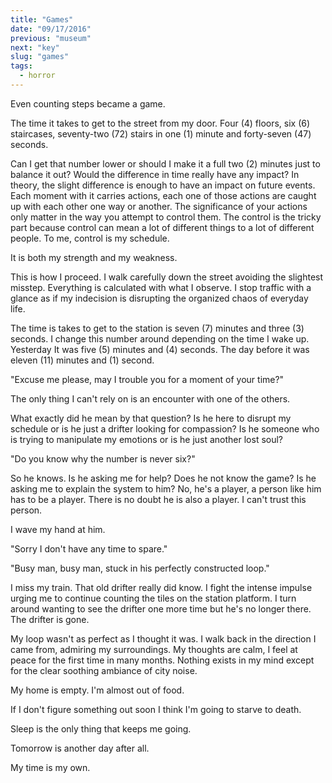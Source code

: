 ```yaml
---
title: "Games"
date: "09/17/2016"
previous: "museum"
next: "key"
slug: "games"
tags:
  - horror
---
```


Even counting steps became a game.

The time it takes to get to the street from my door. Four (4) floors, six (6) staircases, seventy-two (72) stairs in one (1) minute and forty-seven (47) seconds.

Can I get that number lower or should I make it a full two (2) minutes just to balance it out? Would the difference in time really have any impact? In theory, the slight difference is enough to have an impact on future events. Each moment with it carries actions, each one of those actions are caught up with each other one way or another. The significance of your actions only matter in the way you attempt to control them. The control is the tricky part because control can mean a lot of different things to a lot of different people. To me, control is my schedule.

It is both my strength and my weakness.

This is how I proceed. I walk carefully down the street avoiding the slightest misstep. Everything is calculated with what I observe. I stop traffic with a glance as if my indecision is disrupting the organized chaos of everyday life.

The time is takes to get to the station is seven (7) minutes and three (3) seconds. I change this number around depending on the time I wake up. Yesterday It was five (5) minutes and (4) seconds. The day before it was eleven (11) minutes and (1) second.

"Excuse me please, may I trouble you for a moment of your time?"

The only thing I can't rely on is an encounter with one of the others.

What exactly did he mean by that question? Is he here to disrupt my schedule or is he just a drifter looking for compassion? Is he someone who is trying to manipulate my emotions or is he just another lost soul?

"Do you know why the number is never six?"

So he knows. Is he asking me for help? Does he not know the game? Is he asking me to explain the system to him? No, he's a player, a person like him has to be a player. There is no doubt he is also a player. I can't trust this person.

I wave my hand at him.

"Sorry I don't have any time to spare."

"Busy man, busy man, stuck in his perfectly constructed loop."

I miss my train. That old drifter really did know. I fight the intense impulse urging me to continue counting the tiles on the station platform. I turn around wanting to see the drifter one more time but he's no longer there. The drifter is gone.

My loop wasn't as perfect as I thought it was. I walk back in the direction I came from, admiring my surroundings. My thoughts are calm, I feel at peace for the first time in many months. Nothing exists in my mind except for the clear soothing ambiance of city noise.

My home is empty. I'm almost out of food.

If I don't figure something out soon I think I'm going to starve to death.

Sleep is the only thing that keeps me going.

Tomorrow is another day after all.

My time is my own.
